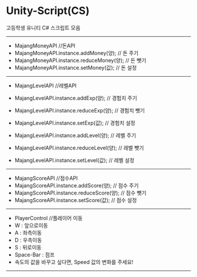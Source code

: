 # Unity-Script(CS)
고등학생 유니티 C# 스크립트 모음 

----------------------------------------------------------------------------------------------------------------------------------------

- MajangMoneyAPI //돈API
 - MajangMoneyAPI.instance.addMoney(양); // 돈 주기
 - MajangMoneyAPI.instance.reduceMoney(양); // 돈 뺏기
 - MajangMoneyAPI.instance.setMoney(값); // 돈 설정
 
----------------------------------------------------------------------------------------------------------------------------------------
 
 - MajangLevelAPI //레벨API
 - MajangLevelAPI.instance.addExp(양); // 경험치 주기
 - MajangLevelAPI.instance.reduceExp(양); // 경험치 뺏기
 - MajangLevelAPI.instance.setExp(값); // 경험치 설정
 
 - MajangLevelAPI.instance.addLevel(양); // 레벨 주기
 - MajangLevelAPI.instance.reduceLevel(양); // 레벨 뺏기
 - MajangLevelAPI.instance.setLevel(값); // 레벨 설정

----------------------------------------------------------------------------------------------------------------------------------------

- MajangScoreAPI //점수API
 - MajangScoreAPI.instance.addScore(양); // 점수 주기
 - MajangScoreAPI.instance.reduceScore(양); // 점수 뺏기
 - MajangScoreAPI.instance.setScore(값); // 점수 설정

----------------------------------------------------------------------------------------------------------------------------------------

- PlayerControl //플레이어 이동
 - W : 앞으로이동
 - A : 좌측이동
 - D : 우측이동
 - S : 뒤로이동
 - Space-Bar : 점프
 - 속도의 값을 바꾸고 싶다면, Speed 값의 변화를 주세요!
 
----------------------------------------------------------------------------------------------------------------------------------------
